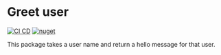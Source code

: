 # Greet user

[![CI CD](https://github.com/Arnab-Developer/GreetUser/actions/workflows/ci-cd.yml/badge.svg)](https://github.com/Arnab-Developer/GreetUser/actions/workflows/ci-cd.yml)
[![nuget](https://img.shields.io/nuget/v/GitHubPackageNuget.Lib)](https://www.nuget.org/packages/GitHubPackageNuget.Lib/)

This package takes a user name and return a hello message for that user.